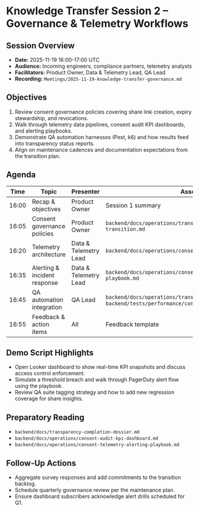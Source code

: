 # Knowledge Transfer Session 2 – Governance & Telemetry Workflows

## Session Overview
- **Date:** 2025-11-19 16:00–17:00 UTC
- **Audience:** Incoming engineers, compliance partners, telemetry analysts
- **Facilitators:** Product Owner, Data & Telemetry Lead, QA Lead
- **Recording:** `Meetings/2025-11-19-knowledge-transfer-governance.md`

## Objectives
1. Review consent governance policies covering share link creation, expiry stewardship, and revocations.
2. Walk through telemetry data pipelines, consent audit KPI dashboards, and alerting playbooks.
3. Demonstrate QA automation harnesses (Pest, k6) and how results feed into transparency status reports.
4. Align on maintenance cadences and documentation expectations from the transition plan.

## Agenda
| Time | Topic | Presenter | Assets |
|------|-------|-----------|--------|
| 16:00 | Recap & objectives | Product Owner | Session 1 summary |
| 16:05 | Consent governance policies | Product Owner | `backend/docs/operations/transparency-maintenance-transition.md` |
| 16:20 | Telemetry architecture | Data & Telemetry Lead | `backend/docs/operations/consent-audit-kpi-dashboard.md` |
| 16:35 | Alerting & incident response | Data & Telemetry Lead | `backend/docs/operations/consent-telemetry-alerting-playbook.md` |
| 16:45 | QA automation integration | QA Lead | `backend/docs/operations/transparency-qa-suite.md`, `backend/tests/performance/condition_transparency_load.js` |
| 16:55 | Feedback & action items | All | Feedback template |

## Demo Script Highlights
- Open Looker dashboard to show real-time KPI snapshots and discuss access control enforcement.
- Simulate a threshold breach and walk through PagerDuty alert flow using the playbook.
- Review QA suite tagging strategy and how to add new regression coverage for share insights.

## Preparatory Reading
- `backend/docs/transparency-completion-dossier.md`
- `backend/docs/operations/consent-audit-kpi-dashboard.md`
- `backend/docs/operations/consent-telemetry-alerting-playbook.md`

## Follow-Up Actions
- Aggregate survey responses and add commitments to the transition backlog.
- Schedule quarterly governance review per the maintenance plan.
- Ensure dashboard subscribers acknowledge alert drills scheduled for Q1.
